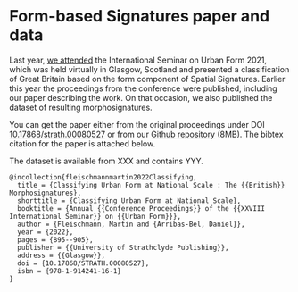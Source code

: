 ```{post} July 5th, 2021
```

# Form-based Signatures paper and data

Last year, [we attended](post13_isuf) the International Seminar on Urban Form 2021,
which was held virtually in Glasgow, Scotland and presented a classification of Great
Britain based on the form component of Spatial Signatures. Earlier this year the
proceedings from the conference were published, including our paper describing the work.
On that occasion, we also published the dataset of resulting morphosignatures.

You can get the paper either from the original proceedings under DOI
[10.17868/strath.00080527](https://doi.org/10.17868/strath.00080527) or from our [Github
repository](https://github.com/urbangrammarai/isuf21_paper/raw/main/isuf_paper.pdf)
(8MB). The bibtex citation for the paper is attached below.

The dataset is available from XXX and contains YYY.

```
@incollection{fleischmannmartin2022Classifying,
  title = {Classifying Urban Form at National Scale : The {{British}} Morphosignatures},
  shorttitle = {Classifying Urban Form at National Scale},
  booktitle = {Annual {{Conference Proceedings}} of the {{XXVIII International Seminar}} on {{Urban Form}}},
  author = {Fleischmann, Martin and {Arribas-Bel, Daniel}},
  year = {2022},
  pages = {895--905},
  publisher = {{University of Strathclyde Publishing}},
  address = {{Glasgow}},
  doi = {10.17868/STRATH.00080527},
  isbn = {978-1-914241-16-1}
}
```
